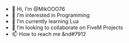 - 👋 Hi, I’m @MikOOO76
- 👀 I’m interested in Programming
- 🌱 I’m currently learning Lua
- 💞️ I’m looking to collaborate on FiveM Projects
- 📫 How to reach me &nd#7912

<!---
MikOOO76/MikOOO76 is a ✨ special ✨ repository because its `README.md` (this file) appears on your GitHub profile.
You can click the Preview link to take a look at your changes.
--->
